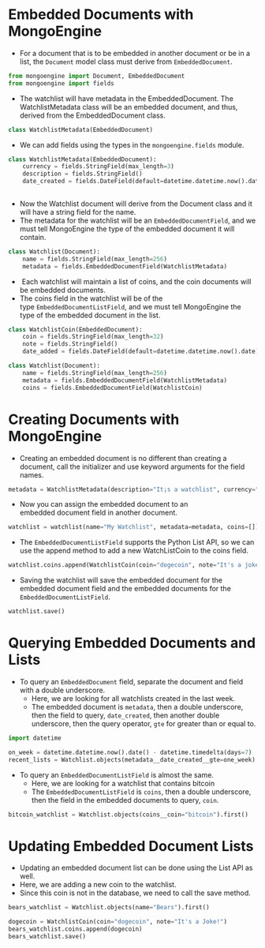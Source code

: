 

# Embedded Documents with MongoEngine

- For a document that is to be embedded in another document or be in a list, the ```Document``` model class must derive from ```EmbeddedDocument```.

```python
from mongoengine import Document, EmbeddedDocument
from mongoengine import fields
```

- The watchlist will have metadata in the EmbeddedDocument. The WatchlistMetadata class will be an embedded document, and thus, derived from the EmbeddedDocument class.

```python
class WatchlistMetadata(EmbeddedDocument)
```

- We can add fields using the types in the ```mongoengine.fields``` module. 

```python
class WatchlistMetadata(EmbeddedDocument):
	currency = fields.StringField(max_length=3)
	description = fields.StringField()
	date_created = fields.DateField(default=datetime.datetime.now().date)
	
```

- Now the Watchlist document will derive from the Document class and it will have a string field for the name.
- The metadata for the watchlist will be an ```EmbeddedDocumentField```, and we must tell MongoEngine the type of the embedded document it will contain.

```python
class Watchlist(Document):
	name = fields.StringField(max_length=256)
	metadata = fields.EmbeddedDocumentField(WatchlistMetadata)
```

-  Each watchlist will maintain a list of coins, and the coin documents will be embedded documents.
- The coins field in the watchlist will be of the type ```EmbeddedDocumentListField```, and we must tell MongoEngine the type of the embedded document in the list.

```python
class WatchlistCoin(EmbeddedDocument):
	coin = fields.StringField(max_length=32)
	note = fields.StringField()
	date_added = fields.DateField(default=datetime.datetime.now().date)

class Watchlist(Document):
	name = fields.StringField(max_length=256)
	metadata = fields.EmbeddedDocumentField(WatchlistMetadata)
	coins = fields.EmbeddedDocumentField(WatchlistCoin)

```

# Creating Documents with MongoEngine

- Creating an embedded document is no different than creating a document, call the initializer and use keyword arguments for the field names.

```python
metadata = WatchlistMetadata(description="It¡s a watchlist", currency="USD")
```

- Now you can assign the embedded document to an embedded document field in another document.

```python
watchlist = watchlist(name="My Watchlist", metadata=metadata, coins=[])
```

- The ```EmbeddedDocumentListField``` supports the Python List API, so we can use the append method to add a new WatchListCoin to the coins field.

```python
watchlist.coins.append(WatchlistCoin(coin="dogecoin", note="It's a joke!"))
```

- Saving the watchlist will save the embedded document for the embedded document field and the embedded documents for the ```EmbeddedDocumentListField```.

```python
watchlist.save()
```

# Querying Embedded Documents and Lists

- To query an ```EmbeddedDocument``` field, separate the document and field with a double underscore. 
	- Here, we are looking for all watchlists created in the last week.
	- The embedded document is ```metadata```, then a double underscore, then the field to query, ```date_created```, then another double underscore, then the query operator, ```gte``` for greater than or equal to.

```python
import datetime

on_week = datetime.datetime.now().date() - datetime.timedelta(days=7)
recent_lists = Watchlist.objects(metadata__date_created__gte=one_week)
```

- To query an ```EmbeddedDocumentListField``` is almost the same.
	- Here, we are looking for a watchlist that contains bitcoin
	- The ```EmbeddedDocumentListField``` is ```coins```, then a double underscore, then the field in the embedded documents to query, ```coin```.

```python
bitcoin_watchlist = Watchlist.objects(coins__coin="bitcoin").first()
```


# Updating Embedded Document Lists

- Updating an embedded document list can be done using the List API as well. 
- Here, we are adding a new coin to the watchlist. 
- Since this coin is not in the database, we need to call the save method. 

```python
bears_watchlist = Watchlist.objects(name="Bears").first()

dogecoin = WatchlistCoin(coin="dogecoin", note="It's a Joke!")
bears_watchlist.coins.append(dogecoin)
bears_watchlist.save()
```
